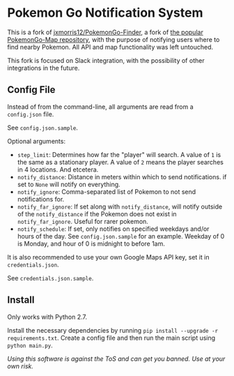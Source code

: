 # Pokemon Go Notification System

This is a fork of [jxmorris12/PokemonGo-Finder](https://github.com/jxmorris12/PokemonGo-Finder), a fork of [the popular PokemonGo-Map repository](https://github.com/AHAAAAAAA/PokemonGo-Map), with the purpose of notifying users where to find nearby Pokemon. All API and map functionality was left untouched.

This fork is focused on Slack integration, with the possibility of other integrations in the future.

## Config File
Instead of from the command-line, all arguments are read from a `config.json` file.

See `config.json.sample`.

Optional arguments:

* `step_limit`: Determines how far the "player" will search. A value of `1` is the same as a stationary player. A value of `2` means the player searches in 4 locations. And etcetera.
* `notify_distance`: Distance in meters within which to send notifications. if set to `None` will notify on everything.
* `notify_ignore`: Comma-separated list of Pokemon to not send notifications for.
* `notify_far_ignore`: If set along with `notify_distance`, will notify outside of the `notify_distance` if the Pokemon does not exist in `notify_far_ignore`. Useful for rarer pokemon.
* `notify_schedule`: If set, only notifies on specified weekdays and/or hours of the day. See `config.json.sample` for an example. Weekday of 0 is Monday, and hour of 0 is midnight to before 1am.

It is also recommended to use your own Google Maps API key, set it in `credentials.json`.

See `credentials.json.sample`.

## Install

Only works with Python 2.7.

Install the necessary dependencies by running `pip install --upgrade -r requirements.txt`. Create a config file and then run the main script using `python main.py`.

*Using this software is against the ToS and can get you banned. Use at your own risk.*
